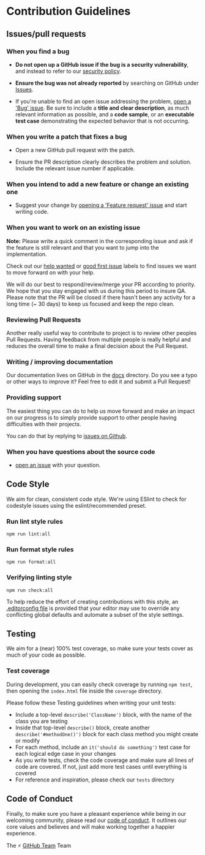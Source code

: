 # Contribution Guidelines

## Issues/pull requests

### When you find a bug

* **Do not open up a GitHub issue if the bug is a security vulnerability**, and instead to refer to our [security policy][1].

* **Ensure the bug was not already reported** by searching on GitHub under [Issues][2].

* If you're unable to find an open issue addressing the problem, [open a 'Bug' issue][4].
Be sure to include a **title and clear description**, as much relevant information as possible, and a **code sample**, or an **executable test case** demonstrating the expected behavior that is not occurring.

### When you write a patch that fixes a bug

* Open a new GitHub pull request with the patch.

* Ensure the PR description clearly describes the problem and solution.
Include the relevant issue number if applicable.

### When you intend to add a new feature or change an existing one

* Suggest your change by [opening a 'Feature request' issue][5] and start writing code.

### When you want to work on an existing issue

**Note:** Please write a quick comment in the corresponding issue and ask if the feature is still relevant and that you want to jump into the implementation.

Check out our [help wanted](https://github.com/AlexRogalskiy/github-action-node-dependency/labels/help%20wanted) or [good first issue](https://github.com/AlexRogalskiy/github-action-node-dependency/labels/good%20first%20issue) labels to find issues we want to move forward on with your help.

We will do our best to respond/review/merge your PR according to priority. We hope that you stay engaged with us during this period to insure QA. Please note that the PR will be closed if there hasn't been any activity for a long time (~ 30 days) to keep us focused and keep the repo clean.

### Reviewing Pull Requests

Another really useful way to contribute to project is to review other peoples Pull Requests. Having feedback from multiple people is really helpful and reduces the overall time to make a final decision about the Pull Request.

### Writing / improving documentation

Our documentation lives on GitHub in the [docs](docs) directory. Do you see a typo or other ways to improve it? Feel free to edit it and submit a Pull Request!

### Providing support

The easiest thing you can do to help us move forward and make an impact on our progress is to simply provide support to other people having difficulties with their projects.

You can do that by replying to [issues on Github](https://github.com/AlexRogalskiy/github-action-node-dependency/issues).

### When you have questions about the source code

* [open an issue][3] with your question.

## Code Style

We aim for clean, consistent code style. We're using ESlint to check for codestyle issues using the eslint/recommended preset.

### Run lint style rules

```
npm run lint:all
```

### Run format style rules

```
npm run format:all
```

### Verifying linting style

```
npm run check:all
```

To help reduce the effort of creating contributions with this style, an [.editorconfig file](http://editorconfig.org/) is provided that your editor may use to override any conflicting global defaults and automate a subset of the style settings.

## Testing

We aim for a (near) 100% test coverage, so make sure your tests cover as much of your code as possible.

### Test coverage

During development, you can easily check coverage by running `npm test`, then opening the `index.html` file inside the `coverage` directory.

Please follow these Testing guidelines when writing your unit tests:

- Include a top-level `describe('ClassName')` block, with the name of the class you are testing
- Inside that top-level `describe()` block, create another `describe('#methodOne()')` block for each class method you might create or modify
- For each method, include an `it('should do something')` test case for each logical edge case in your changes
- As you write tests, check the code coverage and make sure all lines of code are covered. If not, just add more test cases until everything is covered
- For reference and inspiration, please check our `tests` directory

## Code of Conduct

Finally, to make sure you have a pleasant experience while being in our welcoming community, please read our [code of conduct](CODE_OF_CONDUCT.md). It outlines our core values and believes and will make working together a happier experience.

The :zap: [GitHub Team](https://github.com/AlexRogalskiy) Team


[1]: https://github.com/AlexRogalskiy/github-action-node-dependency/security/policy
[2]: https://github.com/AlexRogalskiy/github-action-node-dependency/issues
[3]: https://github.com/AlexRogalskiy/github-action-node-dependency/issues/new
[4]: https://github.com/AlexRogalskiy/github-action-node-dependency/issues/new?assignees=&labels=bug&template=bug_report.md&title=
[5]: https://github.com/AlexRogalskiy/github-action-node-dependency/issues/new?assignees=&labels=enhancement&template=feature_request.md&title=
